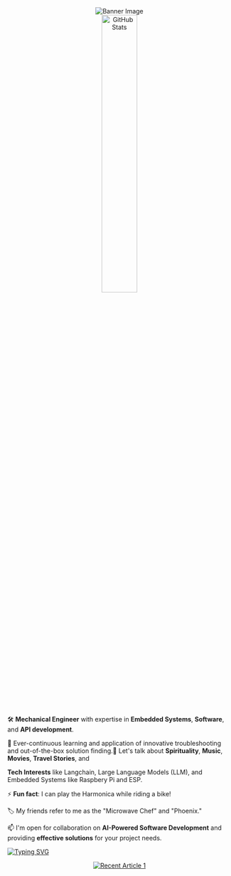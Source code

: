 <div align="center">
  <img src="https://github.com/mdabir1203/mdabir1203/assets/66947064/dc33981c-00bf-42e4-a644-06d63ecc16d7" alt="Banner Image" />
</div>

<div align="center">
  <img src="https://streak-stats.demolab.com?user=mdabir1203&theme=monokai-metallian&hide_border=true&border_radius=3&locale=de&date_format=M%20j%5B%2C%20Y%5D&mode=weekly" alt="GitHub Stats" width="40%" height="40%" />
</div>

🛠️ **Mechanical Engineer** with expertise in **Embedded Systems**, **Software**, and **API development**.

🧰 Ever-continuous learning and application of innovative troubleshooting and out-of-the-box solution finding.💬 Let's talk about **Spirituality**, **Music**, **Movies**, **Travel Stories**, and

**Tech Interests** like Langchain, Large Language Models (LLM), and Embedded Systems like Raspbery Pi and ESP.

⚡ **Fun fact**: I can play the Harmonica while riding a bike!

🏷️ My friends refer to me as the "Microwave Chef" and "Phoenix."

📫 I'm open for collaboration on **AI-Powered Software Development** and providing **effective solutions** for your project needs.


<a href="https://git.io/typing-svg"><img src="https://readme-typing-svg.demolab.com?font=Impact&size=35&duration=5030&pause=1000&color=288AB6&vCenter=true&multiline=true&width=500&height=100&lines=Check+my+recent+Blog+Post" alt="Typing SVG" /></a>
 

<div align="center">
  <a href="https://github-readme-medium-recent-article.vercel.app/medium/@md.abir1203/1" target="_blank">
    <img src="https://github-readme-medium-recent-article.vercel.app/medium/@md.abir1203/1" alt="Recent Article 1" />
  </a>
</div>

